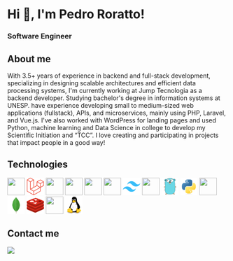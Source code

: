 # Hi 👋, I'm Pedro Roratto!
### Software Engineer

## About me

With 3.5+ years of experience in backend and full-stack development, specializing in designing scalable architectures and efficient data processing systems, I'm currently working at Jump Tecnologia as a backend developer. Studying bachelor's degree in information systems at UNESP.  have experience developing small to medium-sized web applications (fullstack), APIs, and microservices, mainly using PHP, Laravel, and Vue.js. I've also worked with WordPress for landing pages and used Python, machine learning and Data Science in college to develop my Scientific Initiation and “TCC”. I love creating and participating in projects that impact people in a good way!

## Technologies

<img src="https://cdn.jsdelivr.net/gh/devicons/devicon/icons/php/php-original.svg" width="40" height="40" /> <img src="https://github.com/devicons/devicon/blob/v2.16.0/icons/laravel/laravel-original.svg" width="40" height="40" /> <img src="https://cdn.jsdelivr.net/gh/devicons/devicon/icons/html5/html5-original.svg" width="40" height="40" /> <img src="https://cdn.jsdelivr.net/gh/devicons/devicon/icons/css3/css3-original.svg" width="40" height="40" /> <img src="https://cdn.jsdelivr.net/gh/devicons/devicon/icons/javascript/javascript-original.svg" width="40" height="40"/> <img src="https://cdn.jsdelivr.net/gh/devicons/devicon/icons/vuejs/vuejs-original.svg" width="40" height="40" /> <img src="https://github.com/devicons/devicon/blob/v2.16.0/icons/tailwindcss/tailwindcss-original.svg" width="40" height="40" /> <img src="https://cdn.jsdelivr.net/gh/devicons/devicon/icons/c/c-original.svg" width="40" height="40"/> <img src="https://github.com/devicons/devicon/blob/v2.16.0/icons/go/go-original.svg" width="40" height="40"/> <img src="https://github.com/devicons/devicon/blob/v2.16.0/icons/python/python-original.svg" width="40" height="40"/> <img src="https://cdn.jsdelivr.net/gh/devicons/devicon/icons/mysql/mysql-original-wordmark.svg" width="40" height="40" /> <img src="https://github.com/devicons/devicon/blob/v2.16.0/icons/mongodb/mongodb-original.svg" width="40" height="40"/> <img src="https://github.com/devicons/devicon/blob/v2.16.0/icons/redis/redis-original.svg" width="40" height="40"/> <img src="https://cdn.jsdelivr.net/gh/devicons/devicon/icons/git/git-original.svg" width="40" height="40" /> <img src="https://github.com/devicons/devicon/blob/v2.16.0/icons/linux/linux-original.svg" width="40" height="40"/> 

## Contact me
<div>
<a href="https://www.linkedin.com/in/pedro-roratto/" target="_blank"><img src="https://img.shields.io/badge/-LinkedIn-%230077B5?style=for-the-badge&logo=linkedin&logoColor=white" target="_blank"></a>
</div>

<!--
**pedrororatto/pedrororatto** is a ✨ _special_ ✨ repository because its `README.md` (this file) appears on your GitHub profile.

Here are some ideas to get you started:

- 🔭 I’m currently working on ...
- 🌱 I’m currently learning ...
- 👯 I’m looking to collaborate on ...
- 🤔 I’m looking for help with ...
- 💬 Ask me about ...
- 📫 How to reach me: ...
- 😄 Pronouns: ...
- ⚡ Fun fact: ...
-->
